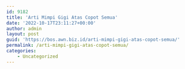 ```yaml
---
id: 9182
title: 'Arti Mimpi Gigi Atas Copot Semua'
date: '2022-10-17T23:11:27+00:00'
author: admin
layout: post
guid: 'https://bos.awn.biz.id/arti-mimpi-gigi-atas-copot-semua/'
permalink: /arti-mimpi-gigi-atas-copot-semua/
categories:
    - Uncategorized
---
```



